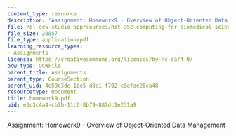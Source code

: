 ```yaml
---
content_type: resource
description: 'Assignment: Homework9 - Overview of Object-Oriented Data Management'
file: /ol-ocw-studio-app/courses/hst-952-computing-for-biomedical-scientists-fall-2002/e3c3c4a4cb7b11c68b79887dc1e231a9_homework9.pdf
file_size: 20857
file_type: application/pdf
learning_resource_types:
- Assignments
license: https://creativecommons.org/licenses/by-nc-sa/4.0/
ocw_type: OCWFile
parent_title: Assignments
parent_type: CourseSection
parent_uid: 4e59c3de-1be5-d8e1-f702-c8efae26ca48
resourcetype: Document
title: homework9.pdf
uid: e3c3c4a4-cb7b-11c6-8b79-887dc1e231a9
---
```

Assignment: Homework9 - Overview of Object-Oriented Data Management
